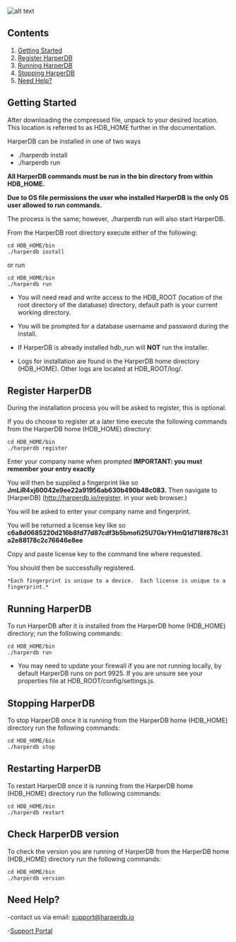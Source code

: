 ![alt text](https://s3.amazonaws.com/hdb-marketing/purple_logo_transparent_662x400.png)

## Contents

1. [Getting Started](#getting-started)
2. [Register HarperDB](#register-harperdb)
3. [Running HarperDB](#running-harperdb)
4. [Stopping HarperDB](#stopping-harperdb)
5. [Need Help?](#need-help)



## Getting Started
After downloading the compressed file, unpack to your desired location.
This location is referred to as HDB_HOME further in the documentation.

HarperDB can be installed in one of two ways
* ./harperdb install
* ./harperdb run

**All HarperDB commands must be run in the bin directory from within HDB_HOME.**

**Due to OS file permissions the user who installed HarperDB is the only OS user allowed to run commands.**

The process is the same; however, ./harperdb run will also start HarperDB.

From the HarperDB root directory execute either of the following:

```
cd HDB_HOME/bin
./harperdb install

```

or run


```
cd HDB_HOME/bin
./harperdb run

```
*    You will need read and write access to the HDB_ROOT (location of the root directory of the database) directory, default path is your current working directory.

*    You will be prompted for a database username and password during the install.

*    If HarperDB is already installed hdb_run will **NOT** run the installer.

*    Logs for installation are found in the HarperDB home directory (HDB_HOME). Other logs are located at HDB_ROOT/log/.

## Register HarperDB

During the installation process you will be asked to register, this is optional.

If you do choose to register at a later time execute the following commands from the HarperDB home (HDB_HOME) directory:

```
cd HDB_HOME/bin
./harperdb register

```

Enter your company name when prompted **IMPORTANT: you must remember your entry exactly**

You will then be supplied a fingerprint like so **JmLiR4xj60042e9ee22a91956ab630b490b48c083.**
Then navigate to [HarperDB] (http://harperdb.io/register. in your web browser.)

You will be asked to enter your company name and fingerprint.

You will be returned a license key like so **c6a8d0685220d216b8fd77d87cdf3b5bmofi25U7GkrYHmQ1d718f878c31a2e88178c2c76646e8ee**

Copy and paste license key to the command line where requested.

You should then be successfully registered.

    *Each fingerprint is unique to a device.  Each license is unique to a fingerprint.*

## Running HarperDB

To run HarperDB after it is installed from the HarperDB home (HDB_HOME) directory; run the following commands:

```
cd HDB_HOME/bin
./harperdb run

```
* You may need to update your firewall if you are not running locally, by default HarperDB runs on port 9925.  If you are unsure see your properties file at HDB_ROOT/config/settings.js.

## Stopping HarperDB

To stop HarperDB once it is running from the HarperDB home (HDB_HOME) directory run the following commands:

```
cd HDB_HOME/bin
./harperdb stop

```

## Restarting HarperDB

To restart HarperDB once it is running from the HarperDB home (HDB_HOME) directory run the following commands:

```
cd HDB_HOME/bin
./harperdb restart

```


## Check HarperDB version

To check the version you are running of HarperDB from the HarperDB home (HDB_HOME) directory run the following commands:

```
cd HDB_HOME/bin
./harperdb version

```


## Need Help?

-contact us via email: support@harperdb.io

-[Support Portal](https://harperdbhelp.zendesk.com)


